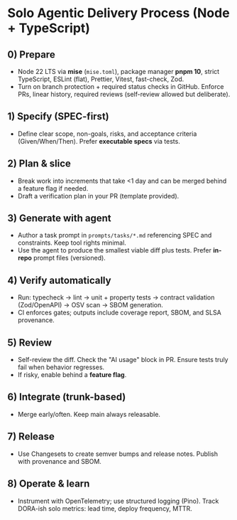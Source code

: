 # Solo Agentic Delivery Process (Node + TypeScript)

## 0) Prepare

- Node 22 LTS via **mise** (`mise.toml`), package manager **pnpm 10**, strict TypeScript, ESLint (flat), Prettier, Vitest, fast-check, Zod.
- Turn on branch protection + required status checks in GitHub. Enforce PRs, linear history, required reviews (self-review allowed but deliberate).

## 1) Specify (SPEC-first)

- Define clear scope, non-goals, risks, and acceptance criteria (Given/When/Then). Prefer **executable specs** via tests.

## 2) Plan & slice

- Break work into increments that take <1 day and can be merged behind a feature flag if needed.
- Draft a verification plan in your PR (template provided).

## 3) Generate with agent

- Author a task prompt in `prompts/tasks/*.md` referencing SPEC and constraints. Keep tool rights minimal.
- Use the agent to produce the smallest viable diff plus tests. Prefer **in-repo** prompt files (versioned).

## 4) Verify automatically

- Run: typecheck → lint → unit + property tests → contract validation (Zod/OpenAPI) → OSV scan → SBOM generation.
- CI enforces gates; outputs include coverage report, SBOM, and SLSA provenance.

## 5) Review

- Self-review the diff. Check the "AI usage" block in PR. Ensure tests truly fail when behavior regresses.
- If risky, enable behind a **feature flag**.

## 6) Integrate (trunk-based)

- Merge early/often. Keep main always releasable.

## 7) Release

- Use Changesets to create semver bumps and release notes. Publish with provenance and SBOM.

## 8) Operate & learn

- Instrument with OpenTelemetry; use structured logging (Pino). Track DORA-ish solo metrics: lead time, deploy frequency, MTTR.
